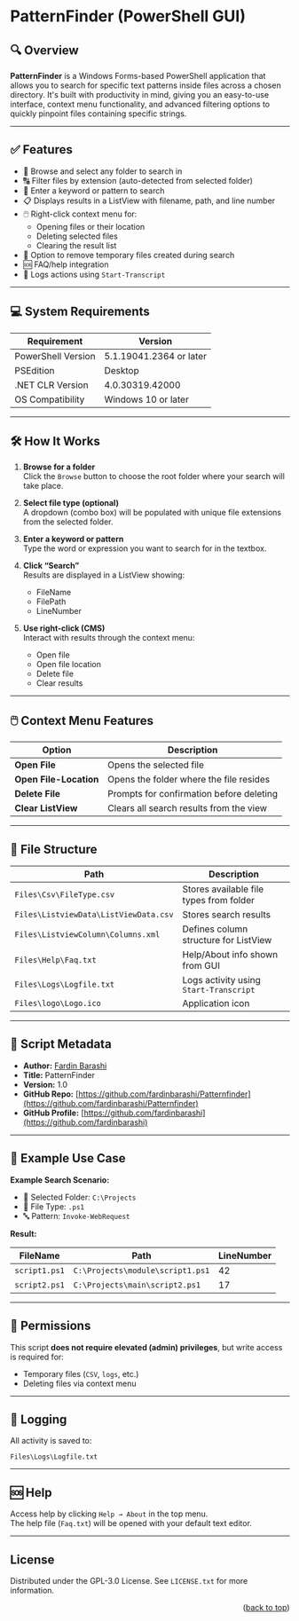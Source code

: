 # PatternFinder (PowerShell GUI)

## 🔍 Overview
**PatternFinder** is a Windows Forms-based PowerShell application that allows you to search for specific text patterns inside files across a chosen directory. It's built with productivity in mind, giving you an easy-to-use interface, context menu functionality, and advanced filtering options to quickly pinpoint files containing specific strings.

---

## ✅ Features

- 📂 Browse and select any folder to search in
- 🔠 Filter files by extension (auto-detected from selected folder)
- 📝 Enter a keyword or pattern to search
- 📋 Displays results in a ListView with filename, path, and line number
- 🖱️ Right-click context menu for:
  - Opening files or their location
  - Deleting selected files
  - Clearing the result list
- 🧼 Option to remove temporary files created during search
- 🆘 FAQ/help integration
- 🧾 Logs actions using `Start-Transcript`

---

## 💻 System Requirements

| Requirement              | Version                  |
|--------------------------|--------------------------|
| PowerShell Version       | 5.1.19041.2364 or later  |
| PSEdition                | Desktop                  |
| .NET CLR Version         | 4.0.30319.42000          |
| OS Compatibility         | Windows 10 or later      |

---

## 🛠️ How It Works

1. **Browse for a folder**  
   Click the `Browse` button to choose the root folder where your search will take place.

2. **Select file type (optional)**  
   A dropdown (combo box) will be populated with unique file extensions from the selected folder.

3. **Enter a keyword or pattern**  
   Type the word or expression you want to search for in the textbox.

4. **Click “Search”**  
   Results are displayed in a ListView showing:
   - FileName
   - FilePath
   - LineNumber

5. **Use right-click (CMS)**  
   Interact with results through the context menu:
   - Open file
   - Open file location
   - Delete file
   - Clear results

---

## 🖱️ Context Menu Features

| Option               | Description                                |
|----------------------|--------------------------------------------|
| **Open File**        | Opens the selected file                    |
| **Open File-Location** | Opens the folder where the file resides |
| **Delete File**      | Prompts for confirmation before deleting   |
| **Clear ListView**   | Clears all search results from the view    |

---

## 📂 File Structure

| Path                                 | Description                                 |
|--------------------------------------|---------------------------------------------|
| `Files\Csv\FileType.csv`             | Stores available file types from folder     |
| `Files\ListviewData\ListViewData.csv`| Stores search results                       |
| `Files\ListviewColumn\Columns.xml`   | Defines column structure for ListView       |
| `Files\Help\Faq.txt`                 | Help/About info shown from GUI              |
| `Files\Logs\Logfile.txt`             | Logs activity using `Start-Transcript`      |
| `Files\logo\Logo.ico`                | Application icon                            |

---

## 📓 Script Metadata

- **Author:** [Fardin Barashi](mailto:Fardin.barashi@gmail.com)  
- **Title:** PatternFinder  
- **Version:** 1.0  
- **GitHub Repo:** [https://github.com/fardinbarashi/Patternfinder](https://github.com/fardinbarashi/Patternfinder)  
- **GitHub Profile:** [https://github.com/fardinbarashi](https://github.com/fardinbarashi)

---

## 🧪 Example Use Case

**Example Search Scenario:**

- 📁 Selected Folder: `C:\Projects`
- 🔎 File Type: `.ps1`
- 🔤 Pattern: `Invoke-WebRequest`

**Result:**

| FileName        | Path                            | LineNumber |
|-----------------|----------------------------------|------------|
| `script1.ps1`   | `C:\Projects\module\script1.ps1` | 42         |
| `script2.ps1`   | `C:\Projects\main\script2.ps1`   | 17         |

---

## 🔐 Permissions

This script **does not require elevated (admin) privileges**, but write access is required for:
- Temporary files (`CSV`, `logs`, etc.)
- Deleting files via context menu

---

## 📝 Logging

All activity is saved to:
```
Files\Logs\Logfile.txt
```

---

## 🆘 Help

Access help by clicking `Help → About` in the top menu.  
The help file (`Faq.txt`) will be opened with your default text editor.

---

<!-- LICENSE -->
## License
Distributed under the GPL-3.0 License. See `LICENSE.txt` for more information.
<p align="right">(<a href="#readme-top">back to top</a>)</p>
